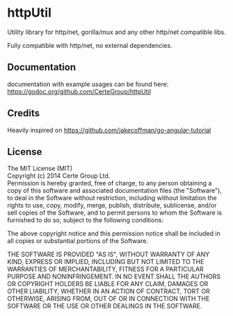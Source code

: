 httpUtil
========

Utility library for http/net, gorilla/mux and any other http/net compatible libs.

Fully compatible with http/net, no external dependencies.


## Documentation

documentation with example usages can be found here:
https://godoc.org/github.com/CerteGroup/httpUtil

## Credits

Heavily inspired on https://github.com/jakecoffman/go-angular-tutorial


## License

The MIT License (MIT)  
Copyright (c) 2014 Certe Group Ltd.  
Permission is hereby granted, free of charge, to any person obtaining a copy
of this software and associated documentation files (the "Software"), to deal
in the Software without restriction, including without limitation the rights
to use, copy, modify, merge, publish, distribute, sublicense, and/or sell
copies of the Software, and to permit persons to whom the Software is
furnished to do so, subject to the following conditions:

The above copyright notice and this permission notice shall be included in all
copies or substantial portions of the Software.

THE SOFTWARE IS PROVIDED "AS IS", WITHOUT WARRANTY OF ANY KIND, EXPRESS OR
IMPLIED, INCLUDING BUT NOT LIMITED TO THE WARRANTIES OF MERCHANTABILITY,
FITNESS FOR A PARTICULAR PURPOSE AND NONINFRINGEMENT. IN NO EVENT SHALL THE
AUTHORS OR COPYRIGHT HOLDERS BE LIABLE FOR ANY CLAIM, DAMAGES OR OTHER
LIABILITY, WHETHER IN AN ACTION OF CONTRACT, TORT OR OTHERWISE, ARISING FROM,
OUT OF OR IN CONNECTION WITH THE SOFTWARE OR THE USE OR OTHER DEALINGS IN THE
SOFTWARE.

